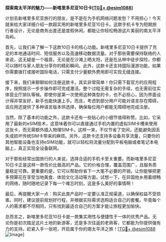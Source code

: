 **探索南太平洋的魅力——新喀里多尼亚10日卡[[TG💪+ @esim1088](https://t.me/s/esim1088)]**

计划去新喀里多尼亚旅行的朋友，是不是在为手机网络问题发愁？不用担心！今天就来给大家详细介绍一款超实用的新喀里多尼亚10日卡。这款手机卡专为短期旅行者设计，无论是商务出差还是度假休闲，都能让你轻松畅游这片美丽的南太平洋岛屿。

首先，让我们来了解一下这款10日卡的核心功能。新喀里多尼亚10日卡提供了充足的本地通话时间、短信服务以及高速移动数据流量。对于那些需要保持联络的人来说，这无疑是一个福音。无论是在沙滩上晒太阳，还是在丛林中徒步探险，你都可以随时与家人朋友分享你的精彩瞬间。此外，这款卡还支持国际漫游功能，如果你需要拨打或接听国际电话，只需支付少量额外费用即可实现无缝连接。

接下来，我们来聊聊如何注册这款卡。其实非常简单！你只需下载官方的应用程序，按照提示一步步操作即可完成激活。整个过程无需复杂的手续，也无需前往实体营业厅排队等候。即使你是第一次使用这种类型的卡，也不必担心，因为界面设计得非常友好，新手也能快速上手。而且，考虑到部分用户可能对语言存在障碍，该应用还提供了多种语言版本供选择，确保每位用户都能无障碍地完成注册。

当然，除了基本的功能之外，这款卡还有一些贴心的小细节值得称赞。比如，它采用了最新的eSIM技术，这意味着你可以直接通过手机内置的虚拟SIM卡槽来使用这张卡，而无需额外插入物理SIM卡。这样一来，不仅节省了空间，还能避免因丢失或损坏传统SIM卡带来的麻烦。另外，这款卡还支持多设备共享流量，只要你的其他智能设备也支持eSIM功能，就可以轻松将流量分配到平板电脑或者笔记本电脑上，真正实现全设备联网。

对于那些经常出国旅行的人来说，选择合适的手机卡至关重要。而新喀里多尼亚10日卡正是这样一款性价比极高的产品。它的价格合理，覆盖范围广，且服务质量稳定可靠。更重要的是，它可以帮助你省下一大笔不必要的开销，让你能够把更多预算花在享受当地美食、体验文化活动等方面。试想一下，在异国他乡用着顺畅的网络，随时随地记录下每一个难忘时刻，这是多么美好的事情啊！

最后，再提醒大家一点：购买此类产品时一定要认准正规渠道，以确保权益不受损害。同时，建议提前规划好行程，并根据实际需求选购适合自己的套餐。毕竟每个人的需求都不尽相同，只有找到最适合自己的方案才能让旅程更加愉快。

总而言之，新喀里多尼亚10日卡是一款集实用性与便捷性于一体的优秀产品。无论你是初次踏足这片土地的新游客，还是多次往返的老熟客，它都能为你提供强有力的支持。赶紧入手一张吧，开启属于你的南太平洋之旅！[[TG💪+ @esim1088](https://t.me/s/esim1088) ![Image](https://i.postimg.cc/4NQfJmqS/Snipaste-2025-05-13-00-14-12.png)]